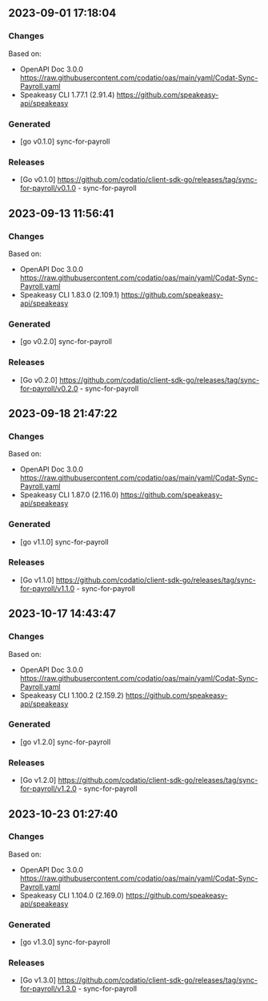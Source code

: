 

## 2023-09-01 17:18:04
### Changes
Based on:
- OpenAPI Doc 3.0.0 https://raw.githubusercontent.com/codatio/oas/main/yaml/Codat-Sync-Payroll.yaml
- Speakeasy CLI 1.77.1 (2.91.4) https://github.com/speakeasy-api/speakeasy
### Generated
- [go v0.1.0] sync-for-payroll
### Releases
- [Go v0.1.0] https://github.com/codatio/client-sdk-go/releases/tag/sync-for-payroll/v0.1.0 - sync-for-payroll

## 2023-09-13 11:56:41
### Changes
Based on:
- OpenAPI Doc 3.0.0 https://raw.githubusercontent.com/codatio/oas/main/yaml/Codat-Sync-Payroll.yaml
- Speakeasy CLI 1.83.0 (2.109.1) https://github.com/speakeasy-api/speakeasy
### Generated
- [go v0.2.0] sync-for-payroll
### Releases
- [Go v0.2.0] https://github.com/codatio/client-sdk-go/releases/tag/sync-for-payroll/v0.2.0 - sync-for-payroll

## 2023-09-18 21:47:22
### Changes
Based on:
- OpenAPI Doc 3.0.0 https://raw.githubusercontent.com/codatio/oas/main/yaml/Codat-Sync-Payroll.yaml
- Speakeasy CLI 1.87.0 (2.116.0) https://github.com/speakeasy-api/speakeasy
### Generated
- [go v1.1.0] sync-for-payroll
### Releases
- [Go v1.1.0] https://github.com/codatio/client-sdk-go/releases/tag/sync-for-payroll/v1.1.0 - sync-for-payroll

## 2023-10-17 14:43:47
### Changes
Based on:
- OpenAPI Doc 3.0.0 https://raw.githubusercontent.com/codatio/oas/main/yaml/Codat-Sync-Payroll.yaml
- Speakeasy CLI 1.100.2 (2.159.2) https://github.com/speakeasy-api/speakeasy
### Generated
- [go v1.2.0] sync-for-payroll
### Releases
- [Go v1.2.0] https://github.com/codatio/client-sdk-go/releases/tag/sync-for-payroll/v1.2.0 - sync-for-payroll

## 2023-10-23 01:27:40
### Changes
Based on:
- OpenAPI Doc 3.0.0 https://raw.githubusercontent.com/codatio/oas/main/yaml/Codat-Sync-Payroll.yaml
- Speakeasy CLI 1.104.0 (2.169.0) https://github.com/speakeasy-api/speakeasy
### Generated
- [go v1.3.0] sync-for-payroll
### Releases
- [Go v1.3.0] https://github.com/codatio/client-sdk-go/releases/tag/sync-for-payroll/v1.3.0 - sync-for-payroll